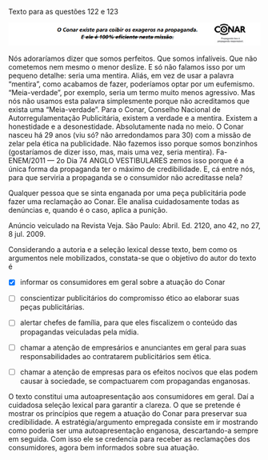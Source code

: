 

Texto para as questões 122 e 123

![](16e15ec5-22d7-5bdb-5020-29af8445c55c.png)

Nós adoraríamos dizer que somos perfeitos. Que somos infalíveis. Que não cometemos nem mesmo o menor deslize. E só não falamos isso por um pequeno detalhe: seria uma mentira. Aliás, em vez de usar a palavra “mentira”, como acabamos de fazer, poderíamos optar por um eufemismo. “Meia-verdade”, por exemplo, seria um termo muito menos agressivo. Mas nós não usamos esta palavra simplesmente porque não acreditamos que exista uma “Meia-verdade”. Para o Conar, Conselho Nacional de Autorregulamentação Publicitária, existem a verdade e a mentira. Existem a honestidade e a desonestidade. Absolutamente nada no meio. O Conar nasceu há 29 anos (viu só? não arredondamos para 30) com a missão de zelar pela ética na publicidade. Não fazemos isso porque somos bonzinhos (gostaríamos de dizer isso, mas, mais uma vez, seria mentira). Fa- ENEM/2011 — 2o Dia 74 ANGLO VESTIBULARES zemos isso porque é a única forma da propaganda ter o máximo de credibilidade. E, cá entre nós, para que serviria a propaganda se o consumidor não acreditasse nela?

Qualquer pessoa que se sinta enganada por uma peça publicitária pode fazer uma reclamação ao Conar. Ele analisa cuidadosamente todas as denúncias e, quando é o caso, aplica a punição.

Anúncio veiculado na Revista Veja. São Paulo: Abril. Ed. 2120, ano 42, no 27, 8 jul. 2009.

Considerando a autoria e a seleção lexical desse texto, bem como os argumentos nele mobilizados, constata-se que o objetivo do autor do texto é



- [x] informar os consumidores em geral sobre a atuação do Conar
- [ ] conscientizar publicitários do compromisso ético ao elaborar suas peças publicitárias.
- [ ] alertar chefes de família, para que eles fiscalizem o conteúdo das propagandas veiculadas pela mídia.
- [ ] chamar a atenção de empresários e anunciantes em geral para suas responsabilidades ao contratarem publicitários sem ética.
- [ ] chamar a atenção de empresas para os efeitos nocivos que elas podem causar à sociedade, se compactuarem com propagandas enganosas.


O texto constitui uma autoapresentação aos consumidores em geral. Daí a cuidadosa seleção lexical para garantir a clareza. O que se pretende é mostrar os princípios que regem a atuação do Conar para preservar sua credibilidade. A estratégia/argumento empregada consiste em ir mostrando como poderia ser uma autoapresentação enganosa, descartando-a sempre em seguida. Com isso ele se credencia para receber as reclamações dos consumidores, agora bem informados sobre sua atuação.
